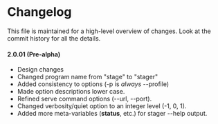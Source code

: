 Changelog
===== 

This file is maintained for a high-level overview of changes. Look at the commit history for all the details.

#### 2.0.01 (Pre-alpha) ####

* Design changes
 * Changed program name from "stage" to "stager"
 * Added consistency to options (-p is *always* --profile)
 * Made option descriptions lower case.
 * Refined serve command options (--url, --port).
 * Changed verbosity/quiet option to an integer level (-1, 0, 1).
 * Added more meta-variables (__status__, etc.) for stager --help output.